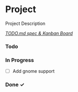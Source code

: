 # Project

Project Description

<em>[TODO.md spec & Kanban Board](https://bit.ly/3fCwKfM)</em>

### Todo


### In Progress

- [ ] Add gnome support  

### Done ✓


